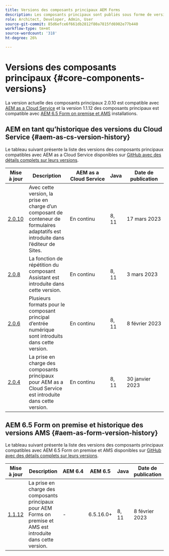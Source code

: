 ```yaml
---
title: Versions des composants principaux AEM Forms
description: Les composants principaux sont publiés sous forme de versions qui peuvent contenir plusieurs versions des mêmes composants principaux. Ce document explique les versions et les mises à jour ainsi que comment comprendre la compatibilité avec les composants principaux et AEM.
role: Architect, Developer, Admin, User
source-git-commit: 85d6efce6f661db2812f80a7815fd6902e77b440
workflow-type: tm+mt
source-wordcount: '318'
ht-degree: 26%

---
```



# Versions des composants principaux {#core-components-versions}

La version actuelle des composants principaux 2.0.10 est compatible avec [AEM as a Cloud Service](https://experienceleague.adobe.com/docs/experience-manager-cloud-service/landing/home.html?lang=fr) et la version 1.1.12 des composants principaux est compatible avec [AEM 6.5 Form on premise et AMS](https://experienceleague.adobe.com/docs/experience-manager-65/user-guide/home.html?lang=fr) installations.

## AEM en tant qu’historique des versions du Cloud Service {#aem-as-cs-version-history}

Le tableau suivant présente la liste des versions des composants principaux compatibles avec AEM as a Cloud Service disponibles sur [GitHub avec des détails complets sur leurs versions](https://github.com/adobe/aem-core-forms-components/releases).

| Mise à jour | Description | AEM as a Cloud Service | Java | Date de publication |
|---|---|---|---|---|
| [2.0.10](https://github.com/adobe/aem-core-forms-components/releases/tag/core-forms-components-reactor-2.0.10) | Avec cette version, la prise en charge d’un composant de conteneur de formulaires adaptatifs est introduite dans l’éditeur de Sites. | En continu | 8, 11 | 17 mars 2023 |
| [2.0.8](https://github.com/adobe/aem-core-forms-components/releases/tag/core-forms-components-reactor-2.0.8) | La fonction de répétition du composant Assistant est introduite dans cette version. | En continu | 8, 11 | 3 mars 2023 |
| [2.0.6](https://github.com/adobe/aem-core-forms-components/releases/tag/core-forms-components-reactor-2.0.6) | Plusieurs formats pour le composant principal d’entrée numérique sont introduits dans cette version. | En continu | 8, 11 | 8 février 2023 |
| [2.0.4](https://github.com/adobe/aem-core-forms-components/releases/tag/core-forms-components-reactor-2.0.6) | La prise en charge des composants principaux pour AEM as a Cloud Service est introduite dans cette version. | En continu | 8, 11 | 30 janvier 2023 |

## AEM 6.5 Form on premise et historique des versions AMS {#aem-as-form-version-history}

Le tableau suivant présente la liste des versions des composants principaux compatibles avec AEM 6.5 Form on premise et AMS disponibles sur [GitHub avec des détails complets sur leurs versions](https://github.com/adobe/aem-core-forms-components/releases/tag/core-forms-components-reactor-1.1.12).

| Mise à jour | Description | AEM 6.4 | AEM 6.5 | Java | Date de publication |
|---|---|---|---|---|---|
| [1.1.12](https://github.com/adobe/aem-core-forms-components/releases/tag/core-forms-components-reactor-1.1.12) | La prise en charge des composants principaux pour AEM Forms on premise et AMS est introduite dans cette version. | - | 6.5.16.0+ | 8, 11 | 8 février 2023 |